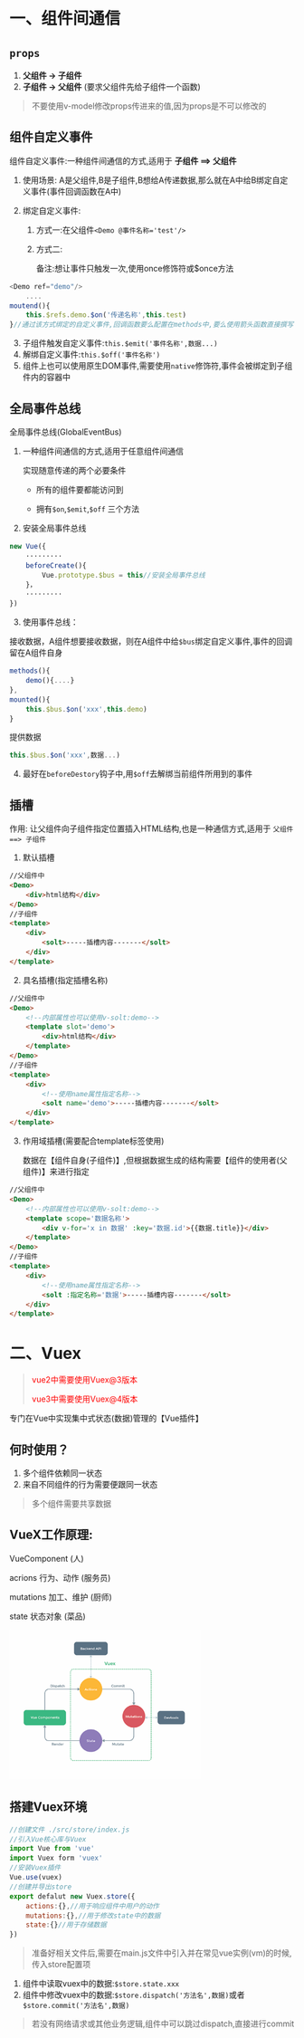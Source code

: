 # 一、组件间通信

## `props`

1. **父组件 -> 子组件** 
2. **子组件 -> 父组件**  (要求父组件先给子组件一个函数)

> 不要使用v-model修改props传进来的值,因为props是不可以修改的

## 组件自定义事件

组件自定义事件:一种组件间通信的方式,适用于 **子组件 ==> 父组件**

1. 使用场景: A是父组件,B是子组件,B想给A传递数据,那么就在A中给B绑定自定义事件(事件回调函数在A中)

2. 绑定自定义事件:

   1. 方式一:在父组件`<Demo @事件名称='test'/>`

   2. 方式二:

      备注:想让事件只触发一次,使用once修饰符或$once方法

```js
<Demo ref="demo"/>
    ....
moutend(){
    this.$refs.demo.$on('传递名称',this.test)
}//通过该方式绑定的自定义事件,回调函数要么配置在methods中,要么使用箭头函数直接撰写
```

3. 子组件触发自定义事件:`this.$emit('事件名称',数据...)`
4. 解绑自定义事件:`this.$off('事件名称')`
5. 组件上也可以使用原生DOM事件,需要使用`native`修饰符,事件会被绑定到子组件内的容器中

## 全局事件总线

全局事件总线(GlobalEventBus)

1. 一种组件间通信的方式,适用于任意组件间通信

   实现随意传递的两个必要条件

   - 所有的组件要都能访问到

   - 拥有`$on`,`$emit`,`$off` 三个方法

2. 安装全局事件总线

```js
new Vue({
	·········
    beforeCreate(){
        Vue.prototype.$bus = this//安装全局事件总线
    }，
    ·········
})
```

3. 使用事件总线：

接收数据，A组件想要接收数据，则在A组件中给`$bus`绑定自定义事件,事件的回调留在A组件自身

```js
methods(){
    demo(){....}
},
mounted(){
    this.$bus.$on('xxx',this.demo)
}
```

提供数据

```js
this.$bus.$on('xxx',数据...)
```

4. 最好在`beforeDestory`钩子中,用`$off`去解绑当前组件所用到的事件

## 插槽

作用: 让父组件向子组件指定位置插入HTML结构,也是一种通信方式,适用于 `父组件 ==> 子组件`

1. 默认插槽

```html
//父组件中
<Demo> 
    <div>html结构</div>
</Demo>
//子组件
<template>
	<div>
        <solt>-----插槽内容-------</solt>
    </div>
</template>
```

2. 具名插槽(指定插槽名称)

```html
//父组件中
<Demo> 
    <!--内部属性也可以使用v-solt:demo-->
    <template slot='demo'> 
        <div>html结构</div>
    </template>
</Demo>
//子组件
<template>
	<div>
        <!--使用name属性指定名称-->
        <solt name='demo'>-----插槽内容-------</solt>
    </div>
</template>
```

3. 作用域插槽(需要配合template标签使用)

   数据在【组件自身(子组件)】,但根据数据生成的结构需要【组件的使用者(父组件)】来进行指定

```html
//父组件中
<Demo> 
    <!--内部属性也可以使用v-solt:demo-->
    <template scope='数据名称'> 
        <div v-for='x in 数据' :key='数据.id'>{{数据.title}}</div>
    </template>
</Demo>
//子组件
<template>
	<div>
        <!--使用name属性指定名称-->
        <solt :指定名称='数据'>-----插槽内容-------</solt>
    </div>
</template>
```

# 二、Vuex

><span style="color:red">vue2中需要使用Vuex@3版本</span>
>
><span style="color:red">vue3中需要使用Vuex@4版本</span>

专门在Vue中实现集中式状态(数据)管理的【Vue插件】

## 何时使用？

1. 多个组件依赖同一状态
2. 来自不同组件的行为需要便跟同一状态

> 多个组件需要共享数据

## VueX工作原理:

VueComponent (人)

acrions 行为、动作 (服务员)

mutations 加工、维护 (厨师)

state 状态对象 (菜品)

<img src="../img/vuex.png" style="zoom: 33%;" />

## 搭建Vuex环境

```js
//创建文件 ./src/store/index.js
//引入Vue核心库与Vuex
import Vue from 'vue'
import Vuex form 'vuex'
//安装Vuex插件
Vue.use(vuex)
//创建并导出store
export defalut new Vuex.store({
    actions:{},//用于响应组件中用户的动作
    mutations:{},//用于修改state中的数据
    state:{}//用于存储数据
})
```

> 准备好相关文件后,需要在main.js文件中引入并在常见vue实例(vm)的时候,传入store配置项

1. 组件中读取vuex中的数据:`$store.state.xxx`
2. 组件中修改vuex中的数据:`$store.dispatch('方法名',数据)`或者`$store.commit('方法名',数据)`

> 若没有网络请求或其他业务逻辑,组件中可以跳过dispatch,直接进行commit
